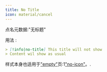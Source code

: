 ```yaml
---
title: No Title
icon: material/cancel
---
```


点名元数据:"无标题"

用法 :

```md
> [!info|no-title] This title will not show
> Content wil show as usual
```

样式本身也适用于["empty"](。/combined-styling/page-1.md)页:1["no-icon"](。/icon-styling/page-1.md)。.